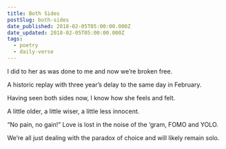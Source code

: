 ```yaml
---
title: Both Sides
postSlug: both-sides
date_published: 2018-02-05T05:00:00.000Z
date_updated: 2018-02-05T05:00:00.000Z
tags:
  - poetry
  - daily-verse
---
```


I did to her
as was done to me
and now we’re broken free.

A historic replay
with three year’s delay
to the same day in February.

Having seen
both sides now,
I know how she feels and felt.

A little older,
a little wiser,
a little less innocent.

“No pain, no gain!”
Love is lost in the noise
of the ‘gram, FOMO and YOLO.

We’re all just dealing
with the paradox of choice
and will likely remain solo.
